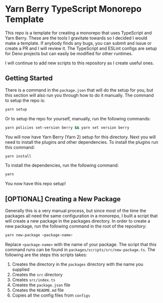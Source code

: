 # Yarn Berry TypeScript Monorepo Template

This repo is a template for creating a monorepo that uses TypeScript and Yarn Berry. These are the tools I gravitate towards so I decided I would make a template. If anybody finds any bugs, you can submit and issue or create a PR and I will review it. The TypeScript and ESLint configs are setup for Deno projects but can easily be modified for other runtimes.

I will continue to add new scripts to this repository as I create useful ones.

## Getting Started

There is a command in the `package.json` that will do the setup for you, but this section will also run you through how to do it manually. The command to setup the repo is:

```bash
yarn setup
```

Or to setup the repo for yourself, manually, run the following commands:

```bash
yarn policies set-version berry && yarn set version berry
```

You will now have Yarn Berry (Yarn 2) setup for this directory. Next you will need to install the plugins and other dependencies. To install the plugins run this command:

```bash
yarn install
```

To install the dependencies, run the following command:

```bash
yarn
```

You now have this repo setup!

## [OPTIONAL] Creating a New Package

Generally this is a very manual process, but since most of the time the packages all need the same configuration in a monorepo, I built a script that will create a new package in the packages directory. In order to create a new package, run the following command in the root of the repository:

```bash
yarn new-package <package-name>
```

Replace `<package-name>` with the name of your package. The script that this command runs can be found in `packages/scripts/src/new-package.ts`. The following are the steps this scripts takes:

1. Creates the directory in the `packages` directory with the name you supplied
1. Creates the `src` directory
1. Creates `src/index.ts`
1. Creates the `package.json` file
1. Creates the `README.md` file
1. Copies all the config files from `configs`
